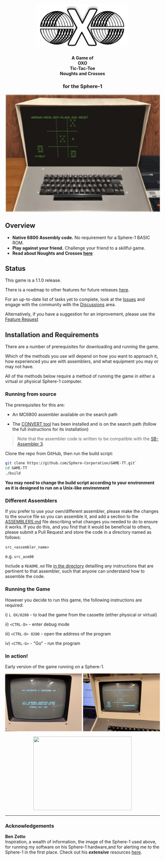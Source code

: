 <h1 align="center">
	<img
		width="300"
		alt="OXO/TTT Logo"
		src="./images/logo.png">
</h1>

<h4 align="center">
	A Game of<br>OXO 
    <br>Tic-Tac-Toe<br>Noughts and Crosses
    <h3 align="center">for the Sphere-1</h3>
</h4>




<p align="center">
	<img src="./images/in-play-sphere.png" width="550">
</p>

## Overview

- **Native 6800 Assembly code.** No requirement for a Sphere-1 BASIC ROM.
- **Play against your friend.** Challenge your friend to a skillful game.
- **Read about Noughts and Crosses [here](https://en.wikipedia.org/wiki/Tic-tac-toe)**


## Status
This game is a 1.1.0 release. 

There is a roadmap to other features for future releases [here](https://github.com/Sphere-Corporation/GAME-TT/milestones).

For an up-to-date list of tasks yet to complete, look at the [Issues](https://github.com/Sphere-Corporation/GAME-TT/issues) and engage with the community with the [Discussions](https://github.com/Sphere-Corporation/GAME-TT/discussions/20) area. 

Alternatively, if you have a suggestion for an improvement, please use the [Feature Request](https://github.com/Sphere-Corporation/GAME-TT/issues/new?assignees=alshapton&labels=feature%2Ctriage&projects=GAME-TT&template=feature_request.yml&title=%5BFeature%5D%3A+)

## Installation and Requirements

There are a number of prerequisites for downloading and running the game.

Which of the methods you use will depend on how you want to approach it, how experienced you are with assemblers, and what equipment you may or may not have.

All of the methods below require a method of running the game in either a virtual or physical Sphere-1 computer.

### Running from source

The prerequisites for this are:
 -  An MC6800 assembler available on the search path

 -  The [CONVERT tool](https://github.com/Sphere-Corporation/CONVERT) has been installed and is on the search path (follow the full instructions for its installation)

> Note that the assembler code is written to be compatible with the [SB-Assembler 3](https://www.sbprojects.net/sbasm/).


Clone the repo from GitHub, then run the build script:

```sh
git clone https://github.com/Sphere-Corporation/GAME-TT.git`
cd GAME-TT
./build
```

**You may need to change the build script according to your environment as it is designed to run on a Unix-like environment**

### Different Assemblers

If you prefer to use your own/different assembler, please make the changes to the source file so you can assemble it, and add a section to the [ASSEMBLERS.md](doc/ASSEMBLERS/ASSEMBLERS.md) file describing what changes you needed to do to ensure it works. If you do this, and you find that it would be beneficial to others, please submit a Pull Request and store the code in a directory named as follows:

`src_<assembler_name>`

e.g.
`src_asm80`

Include a `README.md` file <u>in the directory</u> detailling any instructions that are pertinent to that assembler, such that anyone can understand how to assemble the code.

### Running the Game

However you decide to run this game, the following instructions are required:

i)	  `L OX/0200`			- to load the game from the cassette (either physical or virtual)

ii)   `<CTRL-D>`			- enter debug mode

iii)  `<CTRL-O> 0200`		- open the address of the program

iv)	  `<CTRL-G>`			- "Go" - run the program	


### In action!

Early version of the game running on a Sphere-1.

<p align="center">
	<img src="./images/Sphere1.JPG" width="250">
	<img src="./images/Sphere2.JPG" width="250">
</p>

<p align="center">
  <img  src="./images/SphereOXO.gif" width="320" height="240">
</p>

---

### Acknowledgements 

**Ben Zotto**<br>
Inspiration, a wealth of information, the image of the Sphere-1 used above, for running my software on his Sphere-1 hardware,and for alerting me to the Sphere-1 in the first place. Check out his ***extensive*** resources [here](https://sphere.computer).

